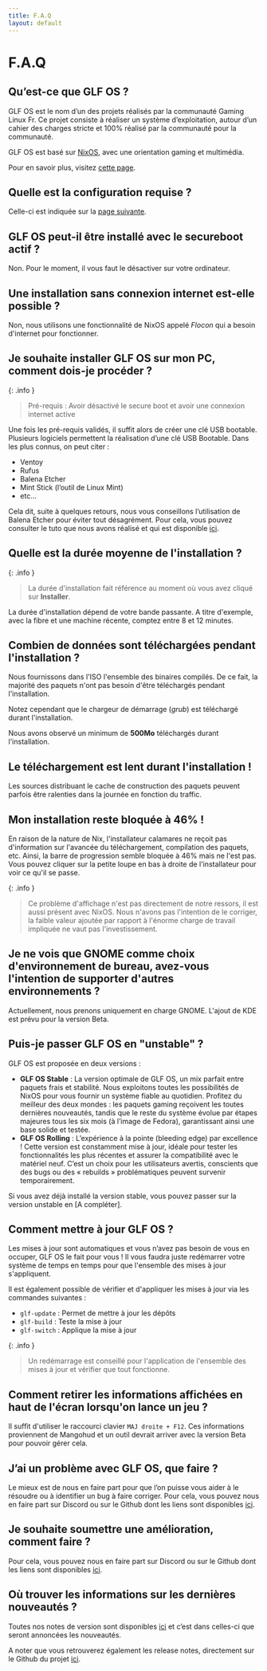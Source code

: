 ```yaml
---
title: F.A.Q 
layout: default 
---
```


# F.A.Q 

## Qu’est-ce que GLF OS ?

GLF OS est le nom d’un des projets réalisés par la communauté Gaming Linux Fr.
Ce projet consiste à réaliser un système d’exploitation, autour d’un cahier des charges stricte et 100% réalisé par la communauté pour la communauté.

GLF OS est basé sur [NixOS](https://nixos.org/), avec une orientation gaming et multimédia.

Pour en savoir plus, visitez [cette page](https://www.gaminglinux.fr/?page_id=8365).

## Quelle est la configuration requise ?

Celle-ci est indiquée sur la [page suivante](./documentation/minimalConfiguration.html).

## GLF OS peut-il être installé avec le secureboot actif ? 

Non. Pour le moment, il vous faut le désactiver sur votre ordinateur.

## Une installation sans connexion internet est-elle possible ? 

Non, nous utilisons une fonctionnalité de NixOS appelé *Flocon* qui a besoin d'internet pour fonctionner. 

## Je souhaite installer GLF OS sur mon PC, comment dois-je procéder ?

{: .info }
> Pré-requis : Avoir désactivé le secure boot et avoir une connexion internet active

Une fois les pré-requis validés, il suffit alors de créer une clé USB bootable. Plusieurs logiciels permettent la réalisation d’une clé USB Bootable. Dans les plus connus, on peut citer :

- Ventoy
- Rufus
- Balena Etcher
- Mint Stick (l’outil de Linux Mint)
- etc…

Cela dit, suite à quelques retours, nous vous conseillons l’utilisation de Balena Etcher pour éviter tout désagrément. Pour cela, vous pouvez consulter le tuto que nous avons réalisé et qui est disponible [ici](https://codeberg.org/Gaming-Linux-FR/usb-bootable).

## Quelle est la durée moyenne de l'installation ?

{: .info }
> La durée d'installation fait référence au moment où vous avez cliqué sur **Installer**. 

La durée d'installation dépend de votre bande passante. A titre d'exemple, avec la fibre et une machine récente, comptez entre 8 et 12 minutes.

## Combien de données sont téléchargées pendant l'installation ? 

Nous fournissons dans l'ISO l'ensemble des binaires compilés. De ce fait, la majorité des paquets n'ont pas besoin d'être téléchargés pendant l'installation. 

Notez cependant que le chargeur de démarrage (*grub*) est téléchargé durant l'installation.

Nous avons observé un minimum de **500Mo** téléchargés durant l'installation.

## Le téléchargement est lent durant l'installation ! 

Les sources distribuant le cache de construction des paquets peuvent parfois être ralenties dans la journée en fonction du traffic. 

## Mon installation reste bloquée à 46% ! 

En raison de la nature de Nix, l'installateur calamares ne reçoit pas d'information sur l'avancée du téléchargement, compilation des paquets, etc. 
Ainsi, la barre de progression semble bloquée à 46% mais ne l'est pas.
Vous pouvez cliquer sur la petite loupe en bas à droite de l'installateur pour voir ce qu'il se passe. 

{: .info }
> Ce problème d'affichage n'est pas directement de notre ressors, il est aussi présent avec NixOS. 
> Nous n'avons pas l'intention de le corriger, la faible valeur ajoutée par rapport à l'énorme charge de travail impliquée ne vaut pas l'investissement.

## Je ne vois que GNOME comme choix d'environnement de bureau, avez-vous l'intention de supporter d'autres environnements ? 

Actuellement, nous prenons uniquement en charge GNOME. 
L'ajout de KDE est prévu pour la version Beta.

## Puis-je passer GLF OS en "unstable" ? 

GLF OS est proposée en deux versions :

- **GLF OS Stable** : La version optimale de GLF OS, un mix parfait entre paquets frais et stabilité. Nous exploitons toutes les possibilités de NixOS pour vous fournir un système fiable au quotidien. Profitez du meilleur des deux mondes : les paquets gaming reçoivent les toutes dernières nouveautés, tandis que le reste du système évolue par étapes majeures tous les six mois (à l’image de Fedora), garantissant ainsi une base solide et testée.
- **GLF OS Rolling** : L’expérience à la pointe (bleeding edge) par excellence ! Cette version est constamment mise à jour, idéale pour tester les fonctionnalités les plus récentes et assurer la compatibilité avec le matériel neuf. C’est un choix pour les utilisateurs avertis, conscients que des bugs ou des « rebuilds » problématiques peuvent survenir temporairement.

Si vous avez déjà installé la version stable, vous pouvez passer sur la version unstable en [A compléter].

## Comment mettre à jour GLF OS ?

Les mises à jour sont automatiques et vous n’avez pas besoin de vous en occuper, GLF OS le fait pour vous ! Il vous faudra juste redémarrer votre système de temps en temps pour que l'ensemble des mises à jour s'appliquent.

Il est également possible de vérifier et d'appliquer les mises à jour via les commandes suivantes :

- `glf-update` : Permet de mettre à jour les dépôts
- `glf-build` : Teste la mise à jour
- `glf-switch` : Applique la mise à jour

{: .info }
> Un redémarrage est conseillé pour l'application de l'ensemble des mises à jour et vérifier que tout fonctionne.

## Comment retirer les informations affichées en haut de l'écran lorsqu'on lance un jeu ?

Il suffit d'utiliser le raccourci clavier `MAJ droite + F12`.
Ces informations proviennent de Mangohud et un outil devrait arriver avec la version Beta pour pouvoir gérer cela.

## J’ai un problème avec GLF OS, que faire ?

Le mieux est de nous en faire part pour que l’on puisse vous aider à le résoudre ou à identifier un bug à faire corriger. Pour cela, vous pouvez nous en faire part sur Discord ou sur le Github dont les liens sont disponibles [ici](https://www.gaminglinux.fr/?page_id=8365#brxe-dd7c57).

## Je souhaite soumettre une amélioration, comment faire ?

Pour cela, vous pouvez nous en faire part sur Discord ou sur le Github dont les liens sont disponibles [ici](https://www.gaminglinux.fr/?page_id=8365#brxe-dd7c57).

## Où trouver les informations sur les dernières nouveautés ?

Toutes nos notes de version sont disponibles [ici](https://www.gaminglinux.fr/tag/glfos-version/) et c’est dans celles-ci que seront annoncées les nouveautés.

A noter que vous retrouverez également les release notes, directement sur le Github du projet [ici](https://github.com/Gaming-Linux-FR/GLF-OS/releases).
